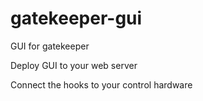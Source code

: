 # gatekeeper-gui

GUI for gatekeeper

Deploy GUI to your web server

Connect the hooks to your control hardware

